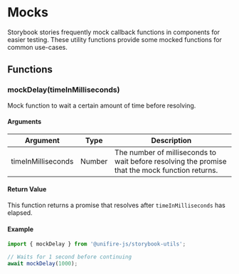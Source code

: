 # Mocks

Storybook stories frequently mock callback functions in components for easier testing. These utility functions provide some mocked functions for common use-cases.

## Functions

### mockDelay(timeInMilliseconds)

Mock function to wait a certain amount of time before resolving.

#### Arguments

| Argument | Type | Description |
| --- | --- | --- |
| timeInMilliseconds | Number | The number of milliseconds to wait before resolving the promise that the mock function returns. |

#### Return Value

This function returns a promise that resolves after `timeInMilliseconds` has elapsed.

#### Example

```js
import { mockDelay } from '@unifire-js/storybook-utils';

// Waits for 1 second before continuing
await mockDelay(1000);
```